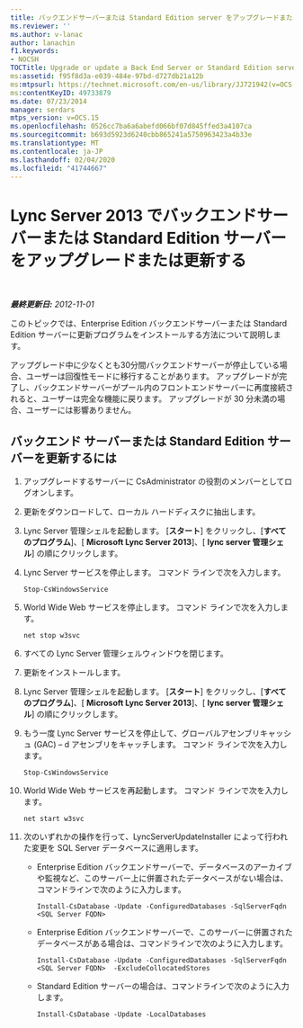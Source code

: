 ```yaml
---
title: バックエンドサーバーまたは Standard Edition server をアップグレードまたは更新する
ms.reviewer: ''
ms.author: v-lanac
author: lanachin
f1.keywords:
- NOCSH
TOCTitle: Upgrade or update a Back End Server or Standard Edition server
ms:assetid: f95f8d3a-e039-484e-97bd-d727db21a12b
ms:mtpsurl: https://technet.microsoft.com/en-us/library/JJ721942(v=OCS.15)
ms:contentKeyID: 49733879
ms.date: 07/23/2014
manager: serdars
mtps_version: v=OCS.15
ms.openlocfilehash: 0526cc7ba6a6abefd066bf07d845ffed3a4107ca
ms.sourcegitcommit: b693d5923d6240cbb865241a5750963423a4b33e
ms.translationtype: MT
ms.contentlocale: ja-JP
ms.lasthandoff: 02/04/2020
ms.locfileid: "41744667"
---
```

<div data-xmlns="http://www.w3.org/1999/xhtml">

<div class="topic" data-xmlns="http://www.w3.org/1999/xhtml" data-msxsl="urn:schemas-microsoft-com:xslt" data-cs="http://msdn.microsoft.com/en-us/">

<div data-asp="http://msdn2.microsoft.com/asp">

# <a name="upgrade-or-update-a-back-end-server-or-standard-edition-server-in-lync-server-2013"></a>Lync Server 2013 でバックエンドサーバーまたは Standard Edition サーバーをアップグレードまたは更新する

</div>

<div id="mainSection">

<div id="mainBody">

<span> </span>

_**最終更新日:** 2012-11-01_

このトピックでは、Enterprise Edition バックエンドサーバーまたは Standard Edition サーバーに更新プログラムをインストールする方法について説明します。

アップグレード中に少なくとも30分間バックエンドサーバーが停止している場合、ユーザーは回復性モードに移行することがあります。 アップグレードが完了し、バックエンドサーバーがプール内のフロントエンドサーバーに再度接続されると、ユーザーは完全な機能に戻ります。 アップグレードが 30 分未満の場合、ユーザーには影響ありません。

<div>

## <a name="to-update-a-back-end-server-or-standard-edition-server"></a>バックエンド サーバーまたは Standard Edition サーバーを更新するには

1.  アップグレードするサーバーに CsAdministrator の役割のメンバーとしてログオンします。

2.  更新をダウンロードして、ローカル ハードディスクに抽出します。

3.  Lync Server 管理シェルを起動します。 [**スタート**] をクリックし、[**すべてのプログラム**]、[ **Microsoft Lync Server 2013**]、[ **lync server 管理シェル**] の順にクリックします。

4.  Lync Server サービスを停止します。 コマンド ラインで次を入力します。
    
        Stop-CsWindowsService

5.  World Wide Web サービスを停止します。 コマンド ラインで次を入力します。
    
        net stop w3svc

6.  すべての Lync Server 管理シェルウィンドウを閉じます。

7.  更新をインストールします。

8.  Lync Server 管理シェルを起動します。 [**スタート**] をクリックし、[**すべてのプログラム**]、[ **Microsoft Lync Server 2013**]、[ **lync server 管理シェル**] の順にクリックします。

9.  もう一度 Lync Server サービスを停止して、グローバルアセンブリキャッシュ (GAC) – d アセンブリをキャッチします。 コマンド ラインで次を入力します。
    
        Stop-CsWindowsService

10. World Wide Web サービスを再起動します。 コマンド ラインで次を入力します。
    
        net start w3svc

11. 次のいずれかの操作を行って、LyncServerUpdateInstaller によって行われた変更を SQL Server データベースに適用します。
    
      - Enterprise Edition バックエンドサーバーで、データベースのアーカイブや監視など、このサーバー上に併置されたデータベースがない場合は、コマンドラインで次のように入力します。
        
            Install-CsDatabase -Update -ConfiguredDatabases -SqlServerFqdn <SQL Server FQDN>
    
      - Enterprise Edition バックエンドサーバーで、このサーバーに併置されたデータベースがある場合は、コマンドラインで次のように入力します。
        
            Install-CsDatabase -Update -ConfiguredDatabases -SqlServerFqdn <SQL Server FQDN>  -ExcludeCollocatedStores
    
      - Standard Edition サーバーの場合は、コマンドラインで次のように入力します。
        
            Install-CsDatabase -Update -LocalDatabases

</div>

</div>

<span> </span>

</div>

</div>

</div>

